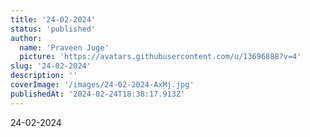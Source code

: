 ```yaml
---
title: '24-02-2024'
status: 'published'
author:
  name: 'Praveen Juge'
  picture: 'https://avatars.githubusercontent.com/u/13696888?v=4'
slug: '24-02-2024'
description: ''
coverImage: '/images/24-02-2024-AxMj.jpg'
publishedAt: '2024-02-24T18:38:17.913Z'
---
```


24-02-2024
